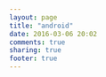 ```yaml
---
layout: page
title: "android"
date: 2016-03-06 20:02
comments: true
sharing: true
footer: true
---
```

